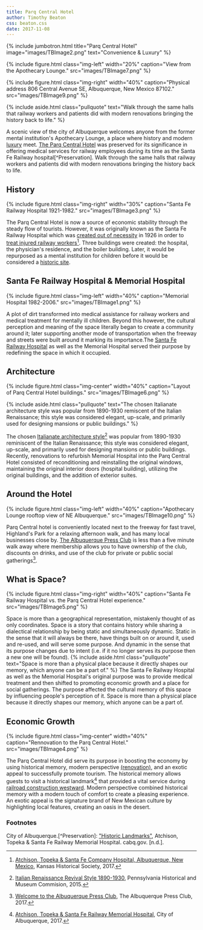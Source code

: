 ```yaml
---
title: Parq Central Hotel
author: Timothy Beaton
css: beaton.css
date: 2017-11-08
---
```


{% include jumbotron.html
title="Parq Central Hotel"
image="images/TBImage2.png"
text="Convenience & Luxury"
%}

{% include figure.html
  class="img-left"
  width="20%"
  caption="View from the Apothecary Lounge."
  src="images/TBImage7.png"
%}

{% include figure.html
  class="img-right"
  width="40%"
  caption="Physical address 806 Central Avenue SE, Albuquerque, New Mexico 87102."
  src="images/TBImage9.png"
%}

{% include aside.html
  class="pullquote"
  text="Walk through the same halls that railway workers and patients did with modern renovations bringing the history back to life."
  %}
  
A scenic view of the city of Albuquerque welcomes  anyone from the former mental institution's Apothecary Lounge, a place where history and modern [luxury](http://www.hvlinteriors.com/single_gallery_HPC.html#.WfEJFBOPIlU) meet. [The Parq Central Hotel](http://hotelparqcentral.com) was preserved for its significance in offering medical services for railway employees during its time as the Santa Fe Railway hospital[^Preservation].
Walk through the same halls that railway workers and patients did with modern renovations bringing the history back to life.

## History

{% include figure.html
  class="img-right"
  width="30%"
  caption="Santa Fe Railway Hospital 1921-1982."
  src="images/TBImage3.png"
%}

The Parq Central Hotel is now a source of economic stability through the steady flow of tourists. However, it was originally known as the Santa Fe Railway Hospital which was [created out of necessity](https://web.stanford.edu/group/spatialhistory/cgi-bin/site/pub.php?id=65) in 1926 in order to [treat injured railway workers](http://www.kansasmemory.org/item/227818)[^Injured-workers]. Three buildings were created: the hospital, the physician's residence, and the boiler building. Later, it would be repurposed as a mental institution for children before it would be considered a [historic site](https://www.cabq.gov/planning/boards-commissions/landmarks-urban-conservation-commission/historic-landmarks).




## Santa Fe Railway Hospital & Memorial Hospital

{% include figure.html
  class="img-left"
  width="40%"
  caption="Memorial Hospital 1982-2006."
  src="images/TBImage1.png"
%}

 A plot of dirt transformed into medical assistance for railway workers and medical treatment for mentally ill children. Beyond this however, the cultural perception and meaning of the space literally began to create a community around it; later supporting another mode of transportation when the freeway and streets were built around it marking its importance.The [Santa Fe Railway Hospital](http://www.bbc.com/travel/story/20130520-a-hospital-turned-hotel-in-new-mexico) as well as the Memorial Hospital served their purpose by redefining the space in which it occupied.




## Architecture

{% include figure.html
  class="img-center"
  width="40%"
  caption="Layout of Parq Central Hotel buildings."
  src="images/TBImage6.png"
%}

{% include aside.html
  class="pullquote"
  text="The chosen Italianate architecture style was popular from 1890-1930 remiscent of the Italian Renaissance; this style was considered elegant, up-scale, and primarily used for designing mansions or public buildings."
  %}
  
The chosen [Italianate architecture style](http://www.phmc.state.pa.us/portal/communities/architecture/styles/late-19th-century-revival.html)[^Italianate] was popular from 1890-1930 reminiscent of the Italian Renaissance; this style was considered elegant, up-scale, and primarily used for designing mansions or public buildings. Recently, renovations to refurbish Memorial Hospital into the Parq Central Hotel consisted of reconditioning and reinstalling the original windows, maintaining the original interior doors (hospital building), utilizing the original buildings, and the addition of exterior suites.

## Around the Hotel

{% include figure.html
  class="img-left"
  width="40%"
  caption="Apothecary Lounge rooftop view of NE Albuquerque."
  src="images/TBImage10.png"
%}
  
Parq Central hotel is conveniently located next to the freeway for fast travel, Highland's Park for a relaxing afternoon walk, and has many local businesses close by. [The Albuquerque Press Club](http://www.abqpressclub.com) is less than a five minute walk away where membership allows you to have ownership of the club, discounts on drinks, and use of the club for private or public social gatherings[^Alb-press-club].

## What is Space?

{% include figure.html
  class="img-right"
  width="40%"
  caption="Santa Fe Railway Hospital vs. the Parq Central Hotel experience."
  src="images/TBImage5.png"
%}

Space is more than a geographical representation, mistakenly thought of as only coordinates. Space is a story that contains history while sharing a dialectical relationship by being static and simultaneously dynamic. Static in the sense that it will always be there, have things built on or around it, used and re-used, and will serve some purpose. And dynamic in the sense that its purpose changes due to intent (i.e. if it no longer serves its purpose then a new one will be found).
{% include aside.html
  class="pullquote"
  text="Space is more than a physical place because it directly shapes our memory, which anyone can be a part of."
  %}
The Santa Fe Railway Hospital as well as the Memorial Hospital's original purpose was to provide medical treatment and then shifted to promoting economic growth and a place for social gatherings. The purpose affected the cultural memory of this space by influencing people's perception of it. Space is more than a physical place because it directly shapes our memory, which anyone can be a part of.

## Economic Growth

{% include figure.html
  class="img-center"
  width="40%"
  caption="Rennovation to the Parq Central Hotel."
  src="images/TBImage4.png"
%}

The Parq Central Hotel did serve its purpose in boosting the economy by using historical memory, modern perspective [(renovation)](http://www.studioswarch.com/clone-hotel-parq-central), and an exotic appeal to successfully promote tourism. The historical memory allows guests to visit a historical landmark[^Landmark] that provided a vital service during [railroad construction westward](http://www.downtownacd.org/wp-content/uploads/2013/08/Central-Downtown-History-Architecture-.pdf). Modern perspective combined historical memory with a modern touch of comfort to create a pleasing experience. An exotic appeal is the signature brand of New Mexican culture by highlighting local features, creating an oasis in the desert.

### Footnotes

City of Albuquerque.[^Preservation]: ["Historic Landmarks"](https://www.cabq.gov/planning/boards-commissions/landmarks-urban-conservation-commission/historic-landmarks), Atchison, Topeka & Santa Fe Railway Memorial Hospital. cabq.gov. [n.d.].

[^Injured-workers]: [Atchison, Topeka & Santa Fe Company Hospital, Albuquerque, New Mexico](http://www.kansasmemory.org/item/227818), Kansas Historical Society, 2017.

[^Italianate]: [Italian Renaissance Revival Style 1890-1930](http://www.phmc.state.pa.us/portal/communities/architecture/styles/italian-renaissance.html), Pennsylvania Historical and Museum Commision, 2015.

[^Alb-press-club]: [Welcome to the Albuquerque Press Club](http://www.abqpressclub.com), The Albuquerque Press Club, 2017.

[^Landmark]: [Atchison, Topeka & Santa Fe Railway Memorial Hospital](https://www.cabq.gov/planning/boards-commissions/landmarks-urban-conservation-commission/historic-landmarks), City of Albuquerque, 2017.

